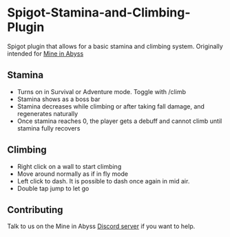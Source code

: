 # Spigot-Stamina-and-Climbing-Plugin

Spigot plugin that allows for a basic stamina and climbing system. Originally intended for [Mine in Abyss](https://github.com/Derongan/MineInAbyss)

## Stamina
* Turns on in Survival or Adventure mode. Toggle with /climb
* Stamina shows as a boss bar
* Stamina decreases while climbing or after taking fall damage, and regenerates naturally
* Once stamina reaches 0, the player gets a debuff and cannot climb until stamina fully recovers

## Climbing
* Right click on a wall to start climbing
* Move around normally as if in fly mode
* Left click to dash. It is possible to dash once again in mid air.
* Double tap jump to let go

## Contributing

Talk to us on the Mine in Abyss [Discord server](https://discord.gg/dBwZN5H) if you want to help.

